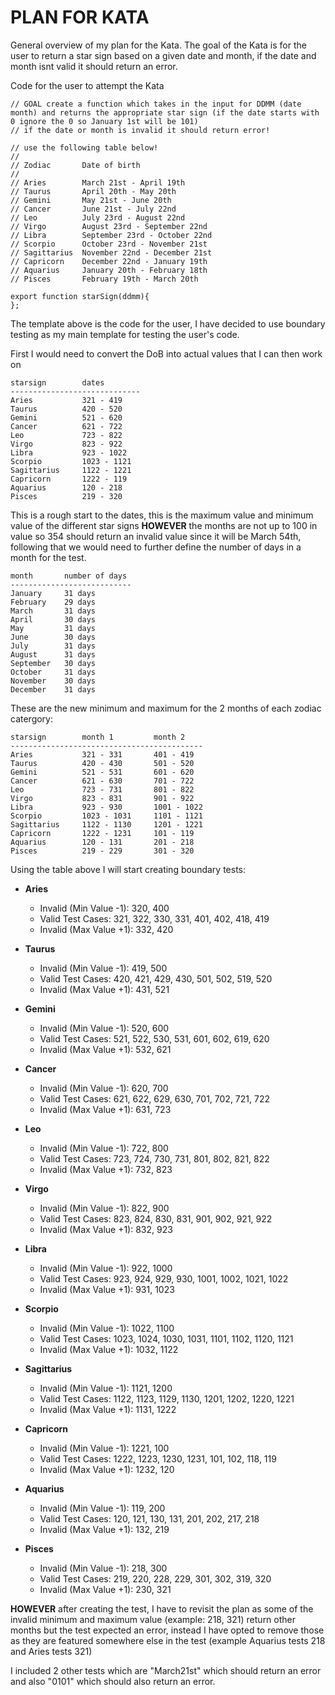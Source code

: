 # PLAN FOR KATA

General overview of my plan for the Kata. The goal of the Kata is for the user to return a star sign based on a given date and month, if the date and month isnt valid it should return an error.

Code for the user to attempt the Kata
```
// GOAL create a function which takes in the input for DDMM (date month) and returns the appropriate star sign (if the date starts with 0 ignore the 0 so January 1st will be 101)
// if the date or month is invalid it should return error!

// use the following table below!
//
// Zodiac       Date of birth
//
// Aries        March 21st - April 19th
// Taurus       April 20th - May 20th
// Gemini       May 21st - June 20th
// Cancer       June 21st - July 22nd
// Leo          July 23rd - August 22nd
// Virgo        August 23rd - September 22nd
// Libra        September 23rd - October 22nd
// Scorpio      October 23rd - November 21st
// Sagittarius  November 22nd - December 21st
// Capricorn    December 22nd - January 19th
// Aquarius     January 20th - February 18th
// Pisces       February 19th - March 20th

export function starSign(ddmm){
};
```

The template above is the code for the user, I have decided to use boundary testing as my main template for testing the user's code.

First I would need to convert the DoB into actual values that I can then work on

```
starsign        dates
-----------------------------
Aries           321 - 419
Taurus          420 - 520
Gemini          521 - 620
Cancer          621 - 722
Leo             723 - 822
Virgo           823 - 922
Libra           923 - 1022
Scorpio         1023 - 1121
Sagittarius     1122 - 1221
Capricorn       1222 - 119
Aquarius        120 - 218
Pisces          219 - 320
```

This is a rough start to the dates, this is the maximum value and minimum value of the different star signs **HOWEVER** the months are not up to 100 in value so 354 should return an invalid value since it will be March 54th, following that we would need to further define the number of days in a month for the test.

```
month       number of days
---------------------------
January     31 days
February    29 days
March       31 days
April       30 days
May         31 days
June        30 days
July        31 days
August      31 days
September   30 days
October     31 days
November    30 days
December    31 days
```

These are the new minimum and maximum for the 2 months of each zodiac catergory:

```
starsign        month 1         month 2
-------------------------------------------
Aries           321 - 331       401 - 419
Taurus          420 - 430       501 - 520
Gemini          521 - 531       601 - 620
Cancer          621 - 630       701 - 722
Leo             723 - 731       801 - 822
Virgo           823 - 831       901 - 922
Libra           923 - 930       1001 - 1022
Scorpio         1023 - 1031     1101 - 1121
Sagittarius     1122 - 1130     1201 - 1221
Capricorn       1222 - 1231     101 - 119
Aquarius        120 - 131       201 - 218
Pisces          219 - 229       301 - 320
```

Using the table above I will start creating boundary tests:

- **Aries**
  - Invalid (Min Value -1): 320, 400
  - Valid Test Cases: 321, 322, 330, 331, 401, 402, 418, 419
  - Invalid (Max Value +1): 332, 420

- **Taurus**
  - Invalid (Min Value -1): 419, 500
  - Valid Test Cases: 420, 421, 429, 430, 501, 502, 519, 520
  - Invalid (Max Value +1): 431, 521

- **Gemini**
  - Invalid (Min Value -1): 520, 600
  - Valid Test Cases: 521, 522, 530, 531, 601, 602, 619, 620
  - Invalid (Max Value +1): 532, 621

- **Cancer**
  - Invalid (Min Value -1): 620, 700
  - Valid Test Cases: 621, 622, 629, 630, 701, 702, 721, 722
  - Invalid (Max Value +1): 631, 723

- **Leo**
  - Invalid (Min Value -1): 722, 800
  - Valid Test Cases: 723, 724, 730, 731, 801, 802, 821, 822
  - Invalid (Max Value +1): 732, 823

- **Virgo**
  - Invalid (Min Value -1): 822, 900
  - Valid Test Cases: 823, 824, 830, 831, 901, 902, 921, 922
  - Invalid (Max Value +1): 832, 923

- **Libra**
  - Invalid (Min Value -1): 922, 1000
  - Valid Test Cases: 923, 924, 929, 930, 1001, 1002, 1021, 1022
  - Invalid (Max Value +1): 931, 1023

- **Scorpio**
  - Invalid (Min Value -1): 1022, 1100
  - Valid Test Cases: 1023, 1024, 1030, 1031, 1101, 1102, 1120, 1121
  - Invalid (Max Value +1): 1032, 1122

- **Sagittarius**
  - Invalid (Min Value -1): 1121, 1200
  - Valid Test Cases: 1122, 1123, 1129, 1130, 1201, 1202, 1220, 1221
  - Invalid (Max Value +1): 1131, 1222

- **Capricorn**
  - Invalid (Min Value -1): 1221, 100
  - Valid Test Cases: 1222, 1223, 1230, 1231, 101, 102, 118, 119
  - Invalid (Max Value +1): 1232, 120

- **Aquarius**
  - Invalid (Min Value -1): 119, 200
  - Valid Test Cases: 120, 121, 130, 131, 201, 202, 217, 218
  - Invalid (Max Value +1): 132, 219

- **Pisces**
  - Invalid (Min Value -1): 218, 300
  - Valid Test Cases: 219, 220, 228, 229, 301, 302, 319, 320
  - Invalid (Max Value +1): 230, 321

**HOWEVER** after creating the test, I have to revisit the plan as some of the invalid minimum and maximum value (example: 218, 321) return other months but the test expected an error, instead I have opted to remove those as they are featured somewhere else in the test (example Aquarius tests 218 and Aries tests 321)

I included 2 other tests which are "March21st" which should return an error and also "0101" which should also return an error.
